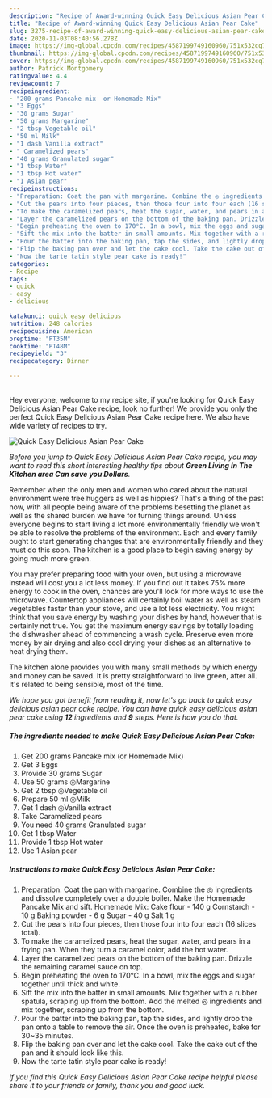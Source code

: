 ```yaml
---
description: "Recipe of Award-winning Quick Easy Delicious Asian Pear Cake"
title: "Recipe of Award-winning Quick Easy Delicious Asian Pear Cake"
slug: 3275-recipe-of-award-winning-quick-easy-delicious-asian-pear-cake
date: 2020-11-03T08:40:56.278Z
image: https://img-global.cpcdn.com/recipes/4587199749160960/751x532cq70/quick-easy-delicious-asian-pear-cake-recipe-main-photo.jpg
thumbnail: https://img-global.cpcdn.com/recipes/4587199749160960/751x532cq70/quick-easy-delicious-asian-pear-cake-recipe-main-photo.jpg
cover: https://img-global.cpcdn.com/recipes/4587199749160960/751x532cq70/quick-easy-delicious-asian-pear-cake-recipe-main-photo.jpg
author: Patrick Montgomery
ratingvalue: 4.4
reviewcount: 7
recipeingredient:
- "200 grams Pancake mix  or Homemade Mix"
- "3 Eggs"
- "30 grams Sugar"
- "50 grams Margarine"
- "2 tbsp Vegetable oil"
- "50 ml Milk"
- "1 dash Vanilla extract"
- " Caramelized pears"
- "40 grams Granulated sugar"
- "1 tbsp Water"
- "1 tbsp Hot water"
- "1 Asian pear"
recipeinstructions:
- "Preparation: Coat the pan with margarine. Combine the ◎ ingredients and dissolve completely over a double boiler. Make the Homemade Pancake Mix and sift.  Homemade Mix: Cake flour - 140 g Cornstarch - 10 g Baking powder - 6 g Sugar - 40 g Salt 1 g"
- "Cut the pears into four pieces, then those four into four each (16 slices total)."
- "To make the caramelized pears, heat the sugar, water, and pears in a frying pan. When they turn a caramel color, add the hot water."
- "Layer the caramelized pears on the bottom of the baking pan. Drizzle the remaining caramel sauce on top."
- "Begin preheating the oven to 170°C. In a bowl, mix the eggs and sugar together until thick and white."
- "Sift the mix into the batter in small amounts. Mix together with a rubber spatula, scraping up from the bottom. Add the melted ◎ ingredients and mix together, scraping up from the bottom."
- "Pour the batter into the baking pan, tap the sides, and lightly drop the pan onto a table to remove the air. Once the oven is preheated, bake for 30~35 minutes."
- "Flip the baking pan over and let the cake cool. Take the cake out of the pan and it should look like this."
- "Now the tarte tatin style pear cake is ready!"
categories:
- Recipe
tags:
- quick
- easy
- delicious

katakunci: quick easy delicious 
nutrition: 248 calories
recipecuisine: American
preptime: "PT35M"
cooktime: "PT48M"
recipeyield: "3"
recipecategory: Dinner

---
```

<br>
Hey everyone, welcome to my recipe site, if you're looking for Quick Easy Delicious Asian Pear Cake recipe, look no further! We provide you only the perfect Quick Easy Delicious Asian Pear Cake recipe here. We also have wide variety of recipes to try.
<br>


![Quick Easy Delicious Asian Pear Cake](https://img-global.cpcdn.com/recipes/4587199749160960/751x532cq70/quick-easy-delicious-asian-pear-cake-recipe-main-photo.jpg)

<i>Before you jump to Quick Easy Delicious Asian Pear Cake recipe, you may want to read this short interesting healthy tips about 
<strong>Green Living In The Kitchen area Can save you Dollars</strong>.</i>
</br>

Remember when the only men and women who cared about the natural environment were tree huggers as well as hippies? That's a thing of the past now, with all people being aware of the problems besetting the planet as well as the shared burden we have for turning things around. Unless everyone begins to start living a lot more environmentally friendly we won't be able to resolve the problems of the environment. Each and every family ought to start generating changes that are environmentally friendly and they must do this soon. The kitchen is a good place to begin saving energy by going much more green.

You may prefer preparing food with your oven, but using a microwave instead will cost you a lot less money. If you find out it takes 75% more energy to cook in the oven, chances are you'll look for more ways to use the microwave. Countertop appliances will certainly boil water as well as steam vegetables faster than your stove, and use a lot less electricity. You might think that you save energy by washing your dishes by hand, however that is certainly not true. You get the maximum energy savings by totally loading the dishwasher ahead of commencing a wash cycle. Preserve even more money by air drying and also cool drying your dishes as an alternative to heat drying them.

The kitchen alone provides you with many small methods by which energy and money can be saved. It is pretty straightforward to live green, after all. It's related to being sensible, most of the time.


<i>We hope you got benefit from reading it, now let's go back to quick easy delicious asian pear cake recipe. You can have quick easy delicious asian pear cake using <strong>12</strong> ingredients and <strong>9</strong> steps. Here is how you do that.
</i>

##### The ingredients needed to make Quick Easy Delicious Asian Pear Cake:

1. Get 200 grams Pancake mix  (or Homemade Mix)
1. Get 3 Eggs
1. Provide 30 grams Sugar
1. Use 50 grams ◎Margarine
1. Get 2 tbsp ◎Vegetable oil
1. Prepare 50 ml ◎Milk
1. Get 1 dash ◎Vanilla extract
1. Take  Caramelized pears
1. You need 40 grams Granulated sugar
1. Get 1 tbsp Water
1. Provide 1 tbsp Hot water
1. Use 1 Asian pear


##### Instructions to make Quick Easy Delicious Asian Pear Cake:

1. Preparation: Coat the pan with margarine. Combine the ◎ ingredients and dissolve completely over a double boiler. Make the Homemade Pancake Mix and sift.  Homemade Mix: Cake flour - 140 g Cornstarch - 10 g Baking powder - 6 g Sugar - 40 g Salt 1 g
1. Cut the pears into four pieces, then those four into four each (16 slices total).
1. To make the caramelized pears, heat the sugar, water, and pears in a frying pan. When they turn a caramel color, add the hot water.
1. Layer the caramelized pears on the bottom of the baking pan. Drizzle the remaining caramel sauce on top.
1. Begin preheating the oven to 170°C. In a bowl, mix the eggs and sugar together until thick and white.
1. Sift the mix into the batter in small amounts. Mix together with a rubber spatula, scraping up from the bottom. Add the melted ◎ ingredients and mix together, scraping up from the bottom.
1. Pour the batter into the baking pan, tap the sides, and lightly drop the pan onto a table to remove the air. Once the oven is preheated, bake for 30~35 minutes.
1. Flip the baking pan over and let the cake cool. Take the cake out of the pan and it should look like this.
1. Now the tarte tatin style pear cake is ready!


<i>If you find this Quick Easy Delicious Asian Pear Cake recipe helpful please share it to your friends or family, thank you and good luck.</i>
